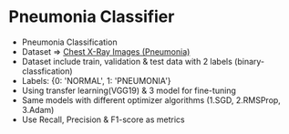 # Pneumonia Classifier
- Pneumonia Classification
- Dataset => [Chest X-Ray Images (Pneumonia)](https://www.kaggle.com/datasets/paultimothymooney/chest-xray-pneumonia)
- Dataset include train, validation & test data with 2 labels (binary-classfication)
- Labels: {0: 'NORMAL', 1: 'PNEUMONIA'}
- Using transfer learning(VGG19) &amp; 3 model for fine-tuning
- Same models with different optimizer algorithms (1.SGD, 2.RMSProp, 3.Adam)
- Use Recall, Precision & F1-score as metrics
